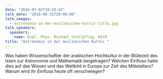 ```yaml
---
date: "2018-07-02T19:20:43"
talk_date: "2018-08-31T20:00:00"
talk_images:
  - astronomie-in-der-muslimischen-kultur-title.jpg
talk_speakers:
  speaker1:
    name: Dipl. Phys. Michael Stellpflug, OStR
title: "Astronomie in der muslimischen Kultur "
---
```


Was haben Wissenschaftler der arabischen Hochkultur in der Blütezeit des Islam zur Astronomie und Mathematik beigetragen? Welchen Einfluss hatte dies auf das Wissen und das Weltbild in Europa zur Zeit des Mittelalters? Warum wird ihr Einfluss heute oft verschwiegen?
